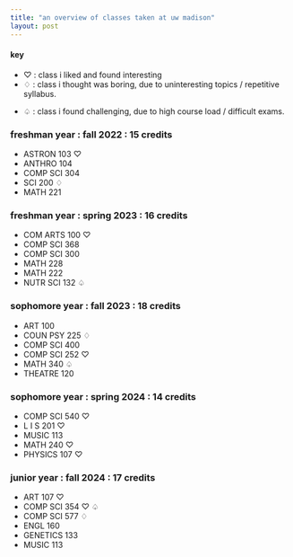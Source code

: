 ```yaml
---
title: "an overview of classes taken at uw madison"
layout: post
---
```


#### key
* ♡ : class i liked and found interesting
* ♢ : class i thought was boring, due to uninteresting topics / repetitive syllabus.
<!--more-->
* ♤ : class i found challenging, due to high course load / difficult exams.

### freshman year : fall 2022 : 15 credits
* ASTRON 103 ♡
* ANTHRO 104 
* COMP SCI 304
*  SCI 200 ♢
* MATH 221

### freshman year : spring 2023 : 16 credits
* COM ARTS 100 ♡
* COMP SCI 368
* COMP SCI 300
* MATH 228 
* MATH 222
* NUTR SCI 132 ♤
  
### sophomore year : fall 2023 : 18 credits
* ART 100 
* COUN PSY 225 ♢
* COMP SCI 400 
* COMP SCI 252 ♡
* MATH 340 ♤
* THEATRE 120

### sophomore year : spring 2024 : 14 credits
* COMP SCI 540 ♡
* L I S 201 ♡
* MUSIC 113
* MATH 240 ♡
* PHYSICS 107 ♡

### junior year : fall 2024 : 17 credits 
* ART 107 ♡
* COMP SCI 354 ♡ ♤
* COMP SCI 577 ♢
* ENGL 160
* GENETICS 133 
* MUSIC 113


